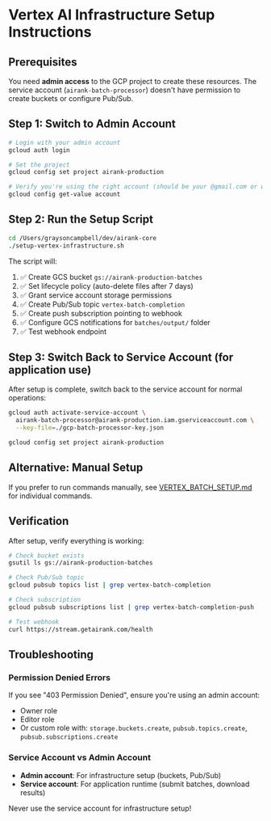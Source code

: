 # Vertex AI Infrastructure Setup Instructions

## Prerequisites

You need **admin access** to the GCP project to create these resources. The service account (`airank-batch-processor`) doesn't have permission to create buckets or configure Pub/Sub.

## Step 1: Switch to Admin Account

```bash
# Login with your admin account
gcloud auth login

# Set the project
gcloud config set project airank-production

# Verify you're using the right account (should be your @gmail.com or workspace account)
gcloud config get-value account
```

## Step 2: Run the Setup Script

```bash
cd /Users/graysoncampbell/dev/airank-core
./setup-vertex-infrastructure.sh
```

The script will:
1. ✅ Create GCS bucket `gs://airank-production-batches`
2. ✅ Set lifecycle policy (auto-delete files after 7 days)
3. ✅ Grant service account storage permissions
4. ✅ Create Pub/Sub topic `vertex-batch-completion`
5. ✅ Create push subscription pointing to webhook
6. ✅ Configure GCS notifications for `batches/output/` folder
7. ✅ Test webhook endpoint

## Step 3: Switch Back to Service Account (for application use)

After setup is complete, switch back to the service account for normal operations:

```bash
gcloud auth activate-service-account \
  airank-batch-processor@airank-production.iam.gserviceaccount.com \
  --key-file=./gcp-batch-processor-key.json

gcloud config set project airank-production
```

## Alternative: Manual Setup

If you prefer to run commands manually, see [VERTEX_BATCH_SETUP.md](VERTEX_BATCH_SETUP.md) for individual commands.

## Verification

After setup, verify everything is working:

```bash
# Check bucket exists
gsutil ls gs://airank-production-batches

# Check Pub/Sub topic
gcloud pubsub topics list | grep vertex-batch-completion

# Check subscription
gcloud pubsub subscriptions list | grep vertex-batch-completion-push

# Test webhook
curl https://stream.getairank.com/health
```

## Troubleshooting

### Permission Denied Errors

If you see "403 Permission Denied", ensure you're using an admin account:
- Owner role
- Editor role
- Or custom role with: `storage.buckets.create`, `pubsub.topics.create`, `pubsub.subscriptions.create`

### Service Account vs Admin Account

- **Admin account**: For infrastructure setup (buckets, Pub/Sub)
- **Service account**: For application runtime (submit batches, download results)

Never use the service account for infrastructure setup!

